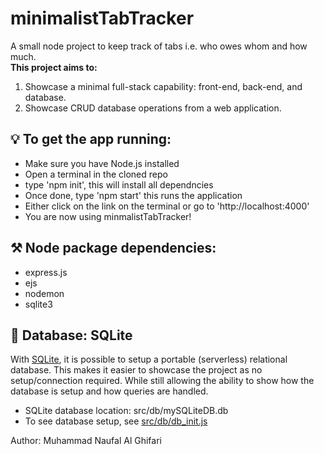 # minimalistTabTracker
A small node project to keep track of tabs i.e. who owes whom and how much.  
**This project aims to:**
1. Showcase a minimal full-stack capability: front-end, back-end, and database.
2. Showcase CRUD database operations from a web application.

## 💡 To get the app running:
- Make sure you have Node.js installed
- Open a terminal in the cloned repo
- type 'npm init', this will install all dependncies
- Once done, type 'npm start' this runs the application
- Either click on the link on the terminal or go to 'http://localhost:4000'
- You are now using minmalistTabTracker!

## ⚒️ Node package dependencies:
- express.js
- ejs
- nodemon
- sqlite3

## 💽 Database: SQLite 
With [SQLite](https://www.sqlite.org/index.html), it is possible to setup a portable (serverless) relational database. This makes it easier to showcase the project as no setup/connection required. While still allowing the ability to show how the database is setup and how queries are handled. 
- SQLite database location: src/db/mySQLiteDB.db
- To see database setup, see [src/db/db_init.js](src/db/db_init.js)

Author: Muhammad Naufal Al Ghifari
